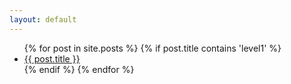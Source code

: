 ```yaml
---
layout: default
---
```


<ul>
  {% for post in site.posts %}
    {% if post.title contains 'level1' %}
      <li>
        <a href="{{ post.url }}">{{ post.title }}</a>
      </li>
    {% endif %}
  {% endfor %}
</ul>
